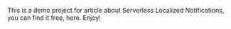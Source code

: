 This is a demo project for article about Serverless Localized Notifications, you can find it free, here. Enjoy!
